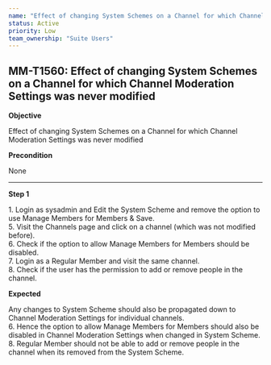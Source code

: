 ```yaml
---
name: "Effect of changing System Schemes on a Channel for which Channel Moderation Settings was never modified"
status: Active
priority: Low
team_ownership: "Suite Users"
---
```


## MM-T1560: Effect of changing System Schemes on a Channel for which Channel Moderation Settings was never modified

**Objective**

Effect of changing System Schemes on a Channel for which Channel Moderation Settings was never modified

**Precondition**

None

---

**Step 1**

1\. Login as sysadmin and Edit the System Scheme and remove the option to use Manage Members for Members & Save.\
5\. Visit the Channels page and click on a channel (which was not modified before).\
6\. Check if the option to allow Manage Members for Members should be disabled.\
7\. Login as a Regular Member and visit the same channel.\
8\. Check if the user has the permission to add or remove people in the channel.

**Expected**

Any changes to System Scheme should also be propagated down to Channel Moderation Settings for individual channels.\
6\. Hence the option to allow Manage Members for Members should also be disabled in Channel Moderation Settings when changed in System Scheme.\
8\. Regular Member should not be able to add or remove people in the channel when its removed from the System Scheme.
